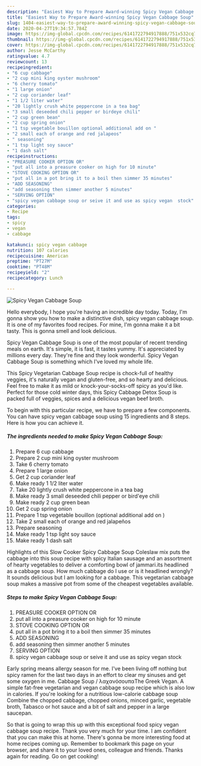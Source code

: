 ```yaml
---
description: "Easiest Way to Prepare Award-winning Spicy Vegan Cabbage Soup"
title: "Easiest Way to Prepare Award-winning Spicy Vegan Cabbage Soup"
slug: 1404-easiest-way-to-prepare-award-winning-spicy-vegan-cabbage-soup
date: 2020-04-27T19:34:57.784Z
image: https://img-global.cpcdn.com/recipes/6141722794917888/751x532cq70/spicy-vegan-cabbage-soup-recipe-main-photo.jpg
thumbnail: https://img-global.cpcdn.com/recipes/6141722794917888/751x532cq70/spicy-vegan-cabbage-soup-recipe-main-photo.jpg
cover: https://img-global.cpcdn.com/recipes/6141722794917888/751x532cq70/spicy-vegan-cabbage-soup-recipe-main-photo.jpg
author: Jesse McCarthy
ratingvalue: 4.7
reviewcount: 13
recipeingredient:
- "6 cup cabbage"
- "2 cup mini king oyster mushroom"
- "6 cherry tomato"
- "1 large onion"
- "2 cup coriander leaf"
- "1 1/2 liter water"
- "20 lightly crush white peppercone in a tea bag"
- "3 small deseeded chili pepper or birdeye chili"
- "2 cup green bean"
- "2 cup spring onion"
- "1 tsp vegetable bouillon optional additional add on "
- "2 small each of orange and red jalapeos"
- " seasoning"
- "1 tsp light soy sauce"
- "1 dash salt"
recipeinstructions:
- "PREASURE COOKER OPTION OR"
- "put all into a preasure cooker on high for 10 minute"
- "STOVE COOKING OPTION OR"
- "put all in a pot bring it to a boil then simmer 35 minutes"
- "ADD SEASONING"
- "add seasoning then simmer another 5 minutes"
- "SERVING OPTION"
- "spicy vegan cabbage soup or seive it and use as spicy vegan  stock"
categories:
- Recipe
tags:
- spicy
- vegan
- cabbage

katakunci: spicy vegan cabbage 
nutrition: 107 calories
recipecuisine: American
preptime: "PT27M"
cooktime: "PT48M"
recipeyield: "2"
recipecategory: Lunch

---
```



![Spicy Vegan Cabbage Soup](https://img-global.cpcdn.com/recipes/6141722794917888/751x532cq70/spicy-vegan-cabbage-soup-recipe-main-photo.jpg)

Hello everybody, I hope you're having an incredible day today. Today, I'm gonna show you how to make a distinctive dish, spicy vegan cabbage soup. It is one of my favorites food recipes. For mine, I'm gonna make it a bit tasty. This is gonna smell and look delicious.

Spicy Vegan Cabbage Soup is one of the most popular of recent trending meals on earth. It's simple, it is fast, it tastes yummy. It's appreciated by millions every day. They're fine and they look wonderful. Spicy Vegan Cabbage Soup is something which I've loved my whole life.

This Spicy Vegetarian Cabbage Soup recipe is chock-full of healthy veggies, it&#39;s naturally vegan and gluten-free, and so hearty and delicious. Feel free to make it as mild or knock-your-socks-off spicy as you&#39;d like. Perfect for those cold winter days, this Spicy Cabbage Detox Soup is packed full of veggies, spices and a delicious vegan beef broth.


To begin with this particular recipe, we have to prepare a few components. You can have spicy vegan cabbage soup using 15 ingredients and 8 steps. Here is how you can achieve it.

<!--inarticleads1-->

##### The ingredients needed to make Spicy Vegan Cabbage Soup:

1. Prepare 6 cup cabbage
1. Prepare 2 cup mini king oyster mushroom
1. Take 6 cherry tomato
1. Prepare 1 large onion
1. Get 2 cup coriander leaf
1. Make ready 1 1/2 liter water
1. Take 20 lightly crush white peppercone in a tea bag
1. Make ready 3 small deseeded chili pepper or bird&#39;eye chili
1. Make ready 2 cup green bean
1. Get 2 cup spring onion
1. Prepare 1 tsp vegetable bouillon (optional additional add on )
1. Take 2 small each of orange and red jalapeños
1. Prepare  seasoning
1. Make ready 1 tsp light soy sauce
1. Make ready 1 dash salt


Highlights of this Slow Cooker Spicy Cabbage Soup Coleslaw mix puts the cabbage into this soup recipe with spicy Italian sausage and an assortment of hearty vegetables to deliver a comforting bowl of jammari.its headlined as a cabbage soup. How much cabbage do I use or is it headlined wrongly? It sounds delicious but I am looking for a cabbage. This vegetarian cabbage soup makes a massive pot from some of the cheapest vegetables available. 

<!--inarticleads2-->

##### Steps to make Spicy Vegan Cabbage Soup:

1. PREASURE COOKER OPTION OR
1. put all into a preasure cooker on high for 10 minute
1. STOVE COOKING OPTION OR
1. put all in a pot bring it to a boil then simmer 35 minutes
1. ADD SEASONING
1. add seasoning then simmer another 5 minutes
1. SERVING OPTION
1. spicy vegan cabbage soup or seive it and use as spicy vegan  stock


Early spring means allergy season for me. I&#39;ve been living off nothing but spicy ramen for the last two days in an effort to clear my sinuses and get some oxygen in me. Cabbage Soup / λαχανόσουπαThe Greek Vegan. A simple fat-free vegetarian and vegan cabbage soup recipe which is also low in calories. If you&#39;re looking for a nutritious low-calorie cabbage soup Combine the chopped cabbage, chopped onions, minced garlic, vegetable broth, Tabasco or hot sauce and a bit of salt and pepper in a large saucepan. 

So that is going to wrap this up with this exceptional food spicy vegan cabbage soup recipe. Thank you very much for your time. I am confident that you can make this at home. There's gonna be more interesting food at home recipes coming up. Remember to bookmark this page on your browser, and share it to your loved ones, colleague and friends. Thanks again for reading. Go on get cooking!
